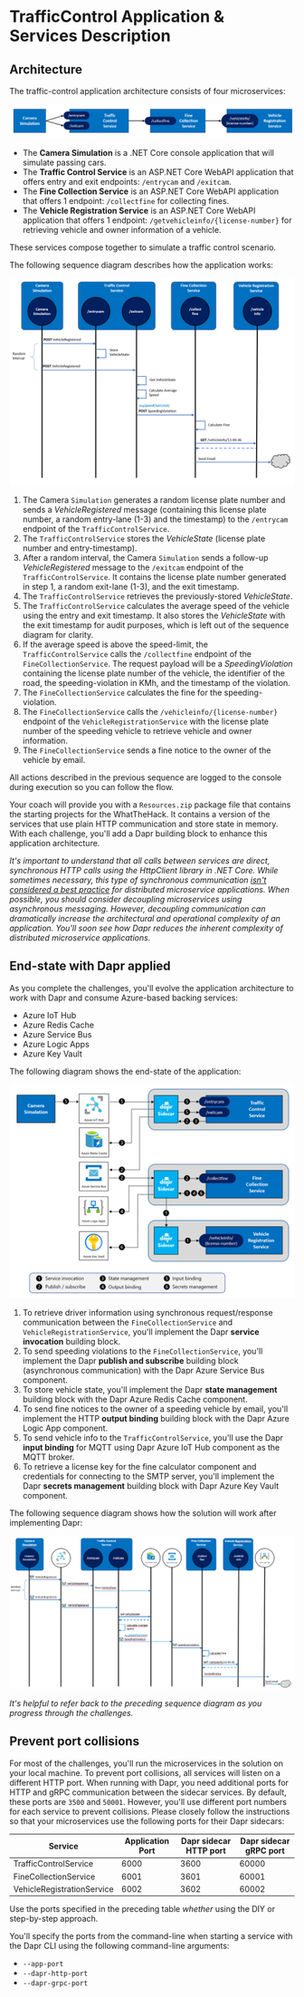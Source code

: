 # TrafficControl Application & Services Description

## Architecture

The traffic-control application architecture consists of four microservices:

![Services](../../images/services.png)

- The **Camera Simulation** is a .NET Core console application that will simulate passing cars.
- The **Traffic Control Service** is an ASP.NET Core WebAPI application that offers entry and exit endpoints: `/entrycam` and `/exitcam`.
- The **Fine Collection Service** is an ASP.NET Core WebAPI application that offers 1 endpoint: `/collectfine` for collecting fines.
- The **Vehicle Registration Service** is an ASP.NET Core WebAPI application that offers 1 endpoint: `/getvehicleinfo/{license-number}` for retrieving vehicle and owner information of a vehicle.

These services compose together to simulate a traffic control scenario.

The following sequence diagram describes how the application works:

<img src="../../images/sequence.png" alt="Sequence diagram" style="zoom:67%;" />

1. The Camera `Simulation` generates a random license plate number and sends a *VehicleRegistered* message (containing this license plate number, a random entry-lane (1-3) and the timestamp) to the `/entrycam` endpoint of the `TrafficControlService`.
1. The `TrafficControlService` stores the *VehicleState* (license plate number and entry-timestamp).
1. After a random interval, the Camera `Simulation` sends a follow-up *VehicleRegistered* message to the `/exitcam` endpoint of the `TrafficControlService`. It contains the license plate number generated in step 1, a random exit-lane (1-3), and the exit timestamp.
1. The `TrafficControlService` retrieves the previously-stored *VehicleState*.
1. The `TrafficControlService` calculates the average speed of the vehicle using the entry and exit timestamp. It also stores the *VehicleState* with the exit timestamp for audit purposes, which is left out of the sequence diagram for clarity.
1. If the average speed is above the speed-limit, the `TrafficControlService` calls the `/collectfine` endpoint of the `FineCollectionService`. The request payload will be a *SpeedingViolation* containing the license plate number of the vehicle, the identifier of the road, the speeding-violation in KMh, and the timestamp of the violation.
1. The `FineCollectionService` calculates the fine for the speeding-violation.
1. The `FineCollectionService` calls the `/vehicleinfo/{license-number}` endpoint of the `VehicleRegistrationService` with the license plate number of the speeding vehicle to retrieve vehicle and owner information.
1. The `FineCollectionService` sends a fine notice to the owner of the vehicle by email.

All actions described in the previous sequence are logged to the console during execution so you can follow the flow.

Your coach will provide you with a `Resources.zip` package file that contains the starting projects for the WhatTheHack. It contains a version of the services that use plain HTTP communication and store state in memory. With each challenge, you'll add a Dapr building block to enhance this application architecture.

*It's important to understand that all calls between services are direct, synchronous HTTP calls using the HttpClient library in .NET Core. While sometimes necessary, this type of synchronous communication [isn't considered a best practice](https://docs.microsoft.com/dotnet/architecture/cloud-native/service-to-service-communication#requestresponse-messaging) for distributed microservice applications. When possible, you should consider decoupling microservices using asynchronous messaging. However, decoupling communication can dramatically increase the architectural and operational complexity of an application. You'll soon see how Dapr reduces the inherent complexity of distributed microservice applications.*

## End-state with Dapr applied

As you complete the challenges, you'll evolve the application architecture to work with Dapr and consume Azure-based backing services:

- Azure IoT Hub
- Azure Redis Cache
- Azure Service Bus
- Azure Logic Apps
- Azure Key Vault

The following diagram shows the end-state of the application:

<img src="../../images/dapr-setup.png" alt="Dapr setup" style="zoom:67%;" />

1. To retrieve driver information using synchronous request/response communication between the `FineCollectionService` and `VehicleRegistrationService`, you'll implement the Dapr **service invocation** building block.
1. To send speeding violations to the `FineCollectionService`, you'll implement the Dapr **publish and subscribe** building block (asynchronous communication) with the Dapr Azure Service Bus component.
1. To store vehicle state, you'll implement the Dapr **state management** building block with the Dapr Azure Redis Cache component.
1. To send fine notices to the owner of a speeding vehicle by email, you'll implement the HTTP **output binding** building block with the Dapr Azure Logic App component.
1. To send vehicle info to the `TrafficControlService`, you'll use the Dapr **input binding** for MQTT using Dapr Azure IoT Hub component as the MQTT broker.
1. To retrieve a license key for the fine calculator component and credentials for connecting to the SMTP server, you'll implement the Dapr **secrets management** building block with Dapr Azure Key Vault component.

The following sequence diagram shows how the solution will work after implementing Dapr:

<img src="../../images/sequence-dapr.png" alt="Sequence diagram with Dapr" style="zoom:67%;" />

*It's helpful to refer back to the preceding sequence diagram as you progress through the challenges.*

## Prevent port collisions

For most of the challenges, you'll run the microservices in the solution on your local machine. To prevent port collisions, all services will listen on a different HTTP port. When running with Dapr, you need additional ports for HTTP and gRPC communication between the sidecar services. By default, these ports are `3500` and `50001`. However, you'll use different port numbers for each service to prevent collisions. Please closely follow the instructions so that your microservices use the following ports for their Dapr sidecars:

| Service                    | Application Port | Dapr sidecar HTTP port | Dapr sidecar gRPC port |
| -------------------------- | ---------------- | ---------------------- | ---------------------- |
| TrafficControlService      | 6000             | 3600                   | 60000                  |
| FineCollectionService      | 6001             | 3601                   | 60001                  |
| VehicleRegistrationService | 6002             | 3602                   | 60002                  |

Use the ports specified in the preceding table *whether* using the DIY or step-by-step approach.

You'll specify the ports from the command-line when starting a service with the Dapr CLI using the following command-line arguments:

- `--app-port`
- `--dapr-http-port`
- `--dapr-grpc-port`
